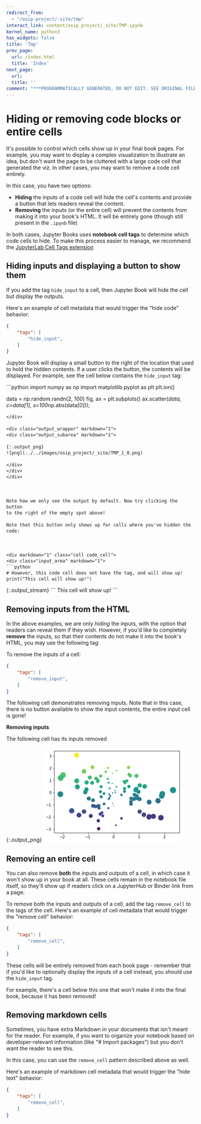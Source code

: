 ```yaml
---
redirect_from:
  - "/osip-project/-site/tmp"
interact_link: content/osip_project/_site/TMP.ipynb
kernel_name: python3
has_widgets: false
title: 'Tmp'
prev_page:
  url: /index.html
  title: 'Index'
next_page:
  url: 
  title: ''
comment: "***PROGRAMMATICALLY GENERATED, DO NOT EDIT. SEE ORIGINAL FILES IN /content***"
---
```



# Hiding or removing code blocks or entire cells

It's possible to control which cells show up in your final book pages. For example,
you may want to display a complex visualization to illustrate an idea, but don't
want the page to be cluttered with a large code cell that generated the viz. In other
cases, you may want to remove a code cell entirely.

In this case, you have two options:

* **Hiding** the inputs of a code cell will hide the cell's contents and provide
  a button that lets readers reveal the content.
* **Removing** the inputs (or the entire cell) will prevent the contents from
  making it into your book's HTML. It will be entirely gone (though still present in
  the `.ipynb` file)
  
In both cases, Jupyter Books uses **notebook cell tags** to determine which code cells to hide.
To make this process easier to manage, we recommend the
[JupyterLab Cell Tags extension](https://github.com/jupyterlab/jupyterlab-celltags)


## Hiding inputs and displaying a button to show them

If you add the tag `hide_input` to a cell, then Jupyter Book will hide the cell but
display the outputs.

Here's an example of cell metadata that would trigger the "hide code" behavior:

```json
{
    "tags": [
        "hide_input",
    ]
}
```

Jupyter Book will display a small button to the right of the 
location that used to hold the hidden contents. If a user clicks the button,
the contents will be displayed. For example, see the cell below contains the `hide_input`
tag:



<div markdown="1" class="cell code_cell">
<div class="input_area hidecode" markdown="1">
```python
import numpy as np
import matplotlib.pyplot as plt
plt.ion()

data = np.random.randn(2, 100)
fig, ax = plt.subplots()
ax.scatter(*data, c=data[1], s=100*np.abs(data[0]));

```
</div>

<div class="output_wrapper" markdown="1">
<div class="output_subarea" markdown="1">

{:.output_png}
![png](../../images/osip_project/_site/TMP_1_0.png)

</div>
</div>
</div>



Note how we only see the output by default. Now try clicking the button
to the right of the empty spot above!

Note that this button only shows up for cells where you've hidden the code:



<div markdown="1" class="cell code_cell">
<div class="input_area" markdown="1">
```python
# However, this code cell does not have the tag, and will show up!
print("This cell will show up!")

```
</div>

<div class="output_wrapper" markdown="1">
<div class="output_subarea" markdown="1">
{:.output_stream}
```
This cell will show up!
```
</div>
</div>
</div>



## Removing inputs from the HTML

In the above examples, we are only *hiding* the inputs, with the option
that readers can reveal them if they wish. However, if you'd like to completely **remove**
the inputs, so that their contents do not make it into the book's HTML, you may
use the following tag:

To remove the inputs of a cell:

```json
{
    "tags": [
        "remove_input",
    ]
}
```



The following cell demonstrates removing inputs. Note that in
this case, there is no button available to show the input contents,
the entire input cell is gone!



**Removing inputs**

The following cell has its inputs removed



<div markdown="1" class="cell code_cell">


<div class="output_wrapper" markdown="1">
<div class="output_subarea" markdown="1">

{:.output_png}
![png](../../images/osip_project/_site/TMP_7_0.png)

</div>
</div>
</div>



## Removing an entire cell

You can also remove **both** the inputs and outputs of a cell, in which case it
won't show up in your book at all. These cells remain in the notebook file itself,
so they'll show up if readers click on a JupyterHub or Binder link from a page.

To remove both the inputs and outputs of a cell, add the tag `remove_cell` to the tags
of the cell. Here's an example of cell metadata that would trigger the "remove cell" behavior:

```json
{
    "tags": [
        "remove_cell",
    ]
}
```

These cells will be entirely removed from each book page - remember that if you'd like to
optionally display the inputs of a cell instead, you should use the `hide_input` tag.

For example, there's a cell below this one that won't make it into the final book,
because it has been removed!





## Removing markdown cells

Sometimes, you have extra Markdown in your documents that isn't meant for the
reader. For example, if you want to organize your notebook based on developer-relevant
information (like "# Import packages") but you don't want the reader to see this.

In this case, you can use the `remove_cell` pattern described above as well.

Here's an example of markdown cell metadata that would trigger the "hide text" behavior:

```json
{
    "tags": [
        "remove_cell",
    ]
}
```



